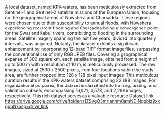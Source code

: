 A local dataset, named KPK-waters, has been meticulously extracted from Sentinel-1 and Sentinel-2 satellite missions of the European Union, focusing on the geographical areas of Nowshera and Charsadda. These regions were chosen due to their susceptibility to annual floods, with Nowshera experiencing recurrent flooding and Charsadda being a convergence point for the Swat and Kabul rivers, contributing to flooding in the surrounding areas. Satellite imagery spanning the last five years, divided into quarterly intervals, was acquired.
Notably, the dataset exhibits a significant enhancement by incorporating 12-band TIFF format image files, surpassing the conventional use of only RGB JPEG files. Covering a geographical expanse of 300 square km, each satellite image, obtained from a height of up to 500 m with a resolution of 10 m, is meticulously processed. The raw images, sized at 2500 x 2500 pixels, from four locations within the study area, are further cropped into 128 x 128 pixel input images. This meticulous curation results in the KPK-waters dataset comprising 22,888 images. For organizational purposes, the dataset is classified into training, testing, and validation subsets, encompassing 16,021, 4,578, and 2,289 images, respectively. This rich dataset serves as a valuable resource
Dataset link
https://drive.google.com/drive/folders/1ZSvgQ3mrIanhmOamNDiNqqbiz9xxgpbN?usp=drive_link

